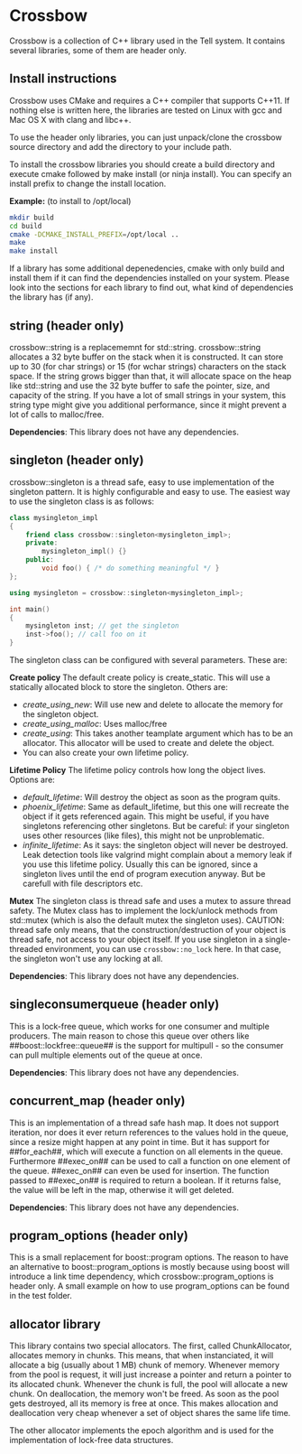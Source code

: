 Crossbow
========
Crossbow is a collection of C++ library used in the Tell system. It contains
several libraries, some of them are header only.

Install instructions
--------------------
Crossbow uses CMake and requires a C++ compiler that supports C++11. If nothing
else is written here, the libraries are tested on Linux with gcc and Mac OS X
with clang and libc++.

To use the header only libraries, you can just unpack/clone the crossbow source
directory and add the directory to your include path.

To install the crossbow libraries you should create a build directory and execute
cmake followed by make install (or ninja install). You can specify an install prefix
to change the install location.

**Example:** (to install to /opt/local)
```bash
mkdir build
cd build
cmake -DCMAKE_INSTALL_PREFIX=/opt/local ..
make
make install
```

If a library has some additional depenedencies, cmake with only build and install them
if it can find the dependencies installed on your system. Please look into the sections
for each library to find out, what kind of dependencies the library has (if any).

string (header only)
--------------------
crossbow::string is a replacememnt for std::string. crossbow::string allocates a
32 byte buffer on the stack when it is constructed. It can store up to 30 (for
char strings) or 15 (for wchar strings) characters on the stack space. If the string
grows bigger than that, it will allocate space on the heap like std::string and use
the 32 byte buffer to safe the pointer, size, and capacity of the string.
If you have a lot of small strings in your system, this string type might give you
additional performance, since it might prevent a lot of calls to malloc/free.

**Dependencies**: This library does not have any dependencies.

singleton (header only)
-----------------------
crossbow::singleton is a thread safe, easy to use implementation of the singleton
pattern. It is highly configurable and easy to use. The easiest way to use the
singleton class is as follows:

```c++
class mysingleton_impl
{
    friend class crossbow::singleton<mysingleton_impl>;
    private:
        mysingleton_impl() {}
    public:
        void foo() { /* do something meaningful */ }
};

using mysingleton = crossbow::singleton<mysingleton_impl>;

int main()
{
    mysingleton inst; // get the singleton
    inst->foo(); // call foo on it
}
```

The singleton class can be configured with several parameters. These are:

__**Create policy**__
The default create policy is create_static. This will use a statically allocated block
to store the singleton. Others are:
-  *create_using_new*: Will use new and delete to allocate the memory for the singleton object.
-  *create_using_malloc*: Uses malloc/free
-  *create_using*: This takes another teamplate argument which has to be an allocator. This allocator will be used to create and delete the object.
-  You can also create your own lifetime policy.

__**Lifetime Policy**__
The lifetime policy controls how long the object lives. Options are:
- *default_lifetime*: Will destroy the object as soon as the program quits.
- *phoenix_lifetime*: Same as default_lifetime, but this one will recreate
the object if it gets referenced again. This might be useful, if you have
singletons referencing other singletons. But be careful: if your singleton
uses other resources (like files), this might not be unproblematic.
- *infinite_lifetime*: As it says: the singleton object will never be destroyed.
Leak detection tools like valgrind might complain about a memory leak if
you use this lifetime policy. Usually this can be ignored, since a singleton
lives until the end of program execution anyway. But be carefull with file
descriptors etc.

__**Mutex**__
The singleton class is thread safe and uses a mutex to assure thread safety.
The Mutex class has to implement the lock/unlock methods from std::mutex
(which is also the default mutex the singleton uses). CAUTION: thread safe
only means, that the construction/destruction of your object is thread safe,
not access to your object itself.
If you use singleton in a single-threaded environment, you can use
`crossbow::no_lock` here. In that case, the singleton won't use any locking at all.

**Dependencies**: This library does not have any dependencies.

singleconsumerqueue (header only)
---------------------------------
This is a lock-free queue, which works for one consumer and multiple producers.
The main reason to chose this queue over others like ##boost::lockfree::queue##
is the support for multipull - so the consumer can pull multiple elements out of
the queue at once.

**Dependencies**: This library does not have any dependencies.

concurrent_map (header only)
----------------------------
This is an implementation of a thread safe hash map. It does not support iteration,
nor does it ever return references to the values hold in the queue, since a resize
might happen at any point in time. But it has support for ##for_each##, which will
execute a function on all elements in the queue. Furthermore ##exec_on## can be used
to call a function on one element of the queue. ##exec_on## can even be used for
insertion. The function passed to ##exec_on## is required to return a boolean. If
it returns false, the value will be left in the map, otherwise it will get deleted.

**Dependencies**: This library does not have any dependencies.

program_options (header only)
-----------------------------
This is a small replacement for boost::program options. The reason to have an alternative
to boost::program_options is mostly because using boost will introduce a link time
dependency, which crossbow::program_options is header only. A small example on how  to
use program_options can be found in the test folder.

allocator library
-----------------
This library contains two special allocators. The first, called ChunkAllocator, allocates
memory in chunks. This means, that when instanciated, it will allocate a big (usually
about 1 MB) chunk of memory. Whenever memory from the pool is request, it will just
increase a pointer and return a pointer to its allocated chunk. Whenever the chunk is full,
the pool will allocate a new chunk. On deallocation, the memory won't be freed. As soon as
the pool gets destroyed, all its memory is free at once. This makes allocation and
deallocation very cheap whenever a set of object shares the same life time.

The other allocator implements the epoch algorithm and is used for the implementation
of lock-free data structures.

